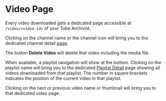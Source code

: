 # Video Page

Every video downloaded gets a dedicated page accessible at `/video/<video-id>` of your Tube Archivist.

Clicking on the channel name or the channel icon will bring you to the dedicated channel detail [page](Channels#channel-detail).

The button **Delete Video** will delete that video including the media file.

When available, a playlist navigation will show at the bottom. Clicking on the playlist name will bring you to the dedicated [Playlist Detail](Playlists#playlist-detail) page showing all videos downloaded from that playlist. The number in square brackets indicates the position of the current video in that playlist.

Clicking on the next or previous video name or thumbnail will bring you to that dedicated video page.